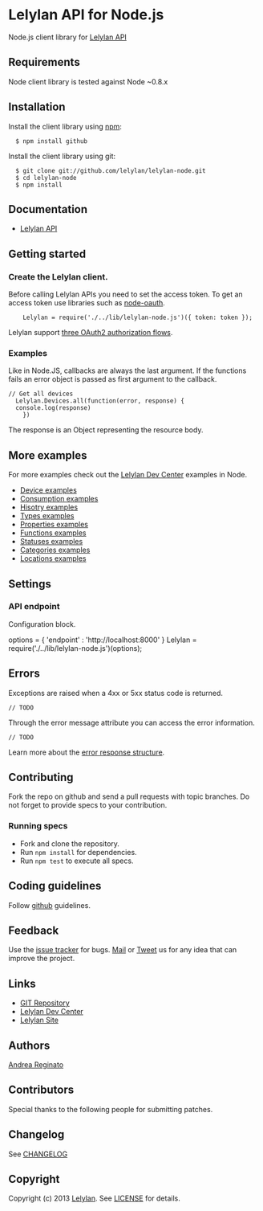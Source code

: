 # Lelylan API for Node.js

Node.js client library for [Lelylan API](http://dev.lelylan.com)


## Requirements

Node client library is tested against Node ~0.8.x


## Installation

Install the client library using [npm](http://npmjs.org/):

      $ npm install github

Install the client library using git:

      $ git clone git://github.com/lelylan/lelylan-node.git
      $ cd lelylan-node
      $ npm install


## Documentation

* [Lelylan API](http://dev.lelylan.com)


## Getting started

### Create the Lelylan client.

Before calling Lelylan APIs you need to set the access token.
To get an access token use libraries such as [node-oauth](https://github.com/ciaranj/node-oauth).

		Lelylan = require('./../lib/lelylan-node.js')({ token: token });

Lelylan support [three OAuth2 authorization flows](http://dev.lelylan.com/api/oauth).


### Examples

Like in Node.JS, callbacks are always the last argument. If the functions fails an
error object is passed as first argument to the callback.

  	// Get all devices
	  Lelylan.Devices.all(function(error, response) {
      console.log(response)
		})

The response is an Object representing the resource body.


## More examples

For more examples check out the [Lelylan Dev Center](http://dev.lelylan.com#language=node)
examples in Node.

* [Device examples](docs/Lelylan/Client/Devices)
* [Consumption examples](docs/Lelylan/Client/Consumptions)
* [Hisotry examples](docs/Lelylan/Client/Histories)
* [Types examples](docs/Lelylan/Client/Types)
* [Properties examples](docs/Lelylan/Client/Properties)
* [Functions examples](docs/Lelylan/Client/Functions)
* [Statuses examples](docs/Lelylan/Client/Statuses)
* [Categories examples](docs/Lelylan/Client/Categories)
* [Locations examples](docs/Lelylan/Client/Locations)


## Settings

### API endpoint

Configuration block.

  options = { 'endpoint' : 'http://localhost:8000' }
	Lelylan = require('./../lib/lelylan-node.js')(options);


## Errors

Exceptions are raised when a 4xx or 5xx status code is returned.

    // TODO


Through the error message attribute you can access the error information.

    // TODO

Learn more about the [error response structure](http://dev.lelylan.com/rest/core#errors).


## Contributing

Fork the repo on github and send a pull requests with topic branches. Do not forget to
provide specs to your contribution.


### Running specs

* Fork and clone the repository.
* Run `npm install` for dependencies.
* Run `npm test` to execute all specs.


## Coding guidelines

Follow [github](https://github.com/styleguide/) guidelines.


## Feedback

Use the [issue tracker](http://github.com/lelylan/lelylan-node/issues) for bugs.
[Mail](mailto:touch@lelylan.com) or [Tweet](http://twitter.com/lelylan) us for any idea that can improve the project.


## Links

* [GIT Repository](http://github.com/lelylan/lelylan-node)
* [Lelylan Dev Center](http://dev.lelylan.com)
* [Lelylan Site](http://lelylan.com)


## Authors

[Andrea Reginato](http://twitter.com/andreareginato)


## Contributors

Special thanks to the following people for submitting patches.


## Changelog

See [CHANGELOG](people/blob/master/CHANGELOG.md)


## Copyright

Copyright (c) 2013 [Lelylan](http://lelylan.com). See [LICENSE](people/blob/master/LICENSE.md) for details.
